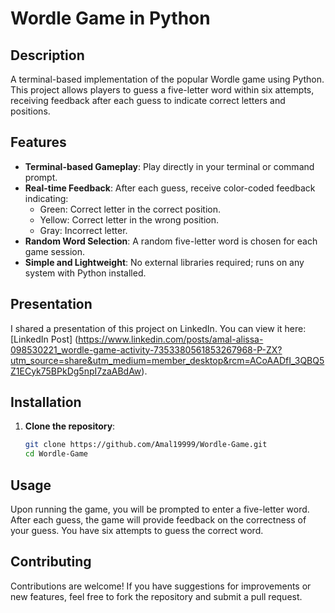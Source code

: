 # Wordle Game in Python

## Description

A terminal-based implementation of the popular Wordle game using Python. This project allows players to guess a five-letter word within six attempts, receiving feedback after each guess to indicate correct letters and positions.

## Features

- **Terminal-based Gameplay**: Play directly in your terminal or command prompt.
- **Real-time Feedback**: After each guess, receive color-coded feedback indicating:
  - Green: Correct letter in the correct position.
  - Yellow: Correct letter in the wrong position.
  - Gray: Incorrect letter.
- **Random Word Selection**: A random five-letter word is chosen for each game session.
- **Simple and Lightweight**: No external libraries required; runs on any system with Python installed.

## Presentation

I shared a presentation of this project on LinkedIn. You can view it here: [LinkedIn Post] (https://www.linkedin.com/posts/amal-alissa-098530221_wordle-game-activity-7353380561853267968-P-ZX?utm_source=share&utm_medium=member_desktop&rcm=ACoAADfI_3QBQ5Z1ECyk75BPkDg5npI7zaABdAw).

## Installation

1. **Clone the repository**:
   ```bash
   git clone https://github.com/Amal19999/Wordle-Game.git
   cd Wordle-Game


## Usage

Upon running the game, you will be prompted to enter a five-letter word. After each guess, the game will provide feedback on the correctness of your guess. You have six attempts to guess the correct word.


## Contributing

Contributions are welcome! If you have suggestions for improvements or new features, feel free to fork the repository and submit a pull request.
